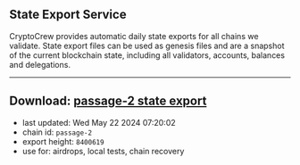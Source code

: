 ## State Export Service
CryptoCrew provides automatic daily state exports for all chains we validate. State export files can be used as genesis files and are a snapshot of the current blockchain state, including all validators, accounts, balances and delegations.

---
**Download: [passage-2 state export](https://dl-eu2.ccvalidators.com/SERVICE/passage/passage-2_export_8400619.json)**
---

- last updated: Wed May 22 2024 07:20:02
- chain id: `passage-2`
- export height: `8400619`
- use for: airdrops, local tests, chain recovery
